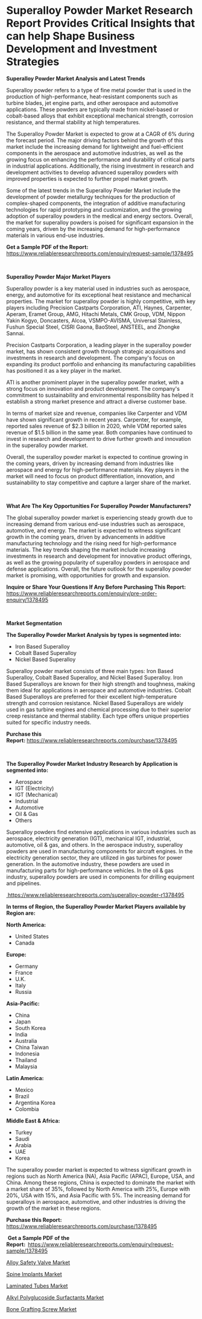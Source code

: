 <p><h1>Superalloy Powder Market Research Report Provides Critical Insights that can help Shape Business Development and Investment Strategies</h1></p><p><strong>Superalloy Powder Market Analysis and Latest Trends</strong></p>
<p><p>Superalloy powder refers to a type of fine metal powder that is used in the production of high-performance, heat-resistant components such as turbine blades, jet engine parts, and other aerospace and automotive applications. These powders are typically made from nickel-based or cobalt-based alloys that exhibit exceptional mechanical strength, corrosion resistance, and thermal stability at high temperatures.</p><p>The Superalloy Powder Market is expected to grow at a CAGR of 6% during the forecast period. The major driving factors behind the growth of this market include the increasing demand for lightweight and fuel-efficient components in the aerospace and automotive industries, as well as the growing focus on enhancing the performance and durability of critical parts in industrial applications. Additionally, the rising investment in research and development activities to develop advanced superalloy powders with improved properties is expected to further propel market growth.</p><p>Some of the latest trends in the Superalloy Powder Market include the development of powder metallurgy techniques for the production of complex-shaped components, the integration of additive manufacturing technologies for rapid prototyping and customization, and the growing adoption of superalloy powders in the medical and energy sectors. Overall, the market for superalloy powders is poised for significant expansion in the coming years, driven by the increasing demand for high-performance materials in various end-use industries.</p></p>
<p><strong>Get a Sample PDF of the Report:&nbsp;</strong> <a href="https://www.reliableresearchreports.com/enquiry/request-sample/1378495">https://www.reliableresearchreports.com/enquiry/request-sample/1378495</a></p>
<p>&nbsp;</p>
<p><strong>Superalloy Powder Major Market Players</strong></p>
<p><p>Superalloy powder is a key material used in industries such as aerospace, energy, and automotive for its exceptional heat resistance and mechanical properties. The market for superalloy powder is highly competitive, with key players including Precision Castparts Corporation, ATI, Haynes, Carpenter, Aperam, Eramet Group, AMG, Hitachi Metals, CMK Group, VDM, Nippon Yakin Kogyo, Doncasters, Alcoa, VSMPO-AVISMA, Universal Stainless, Fushun Special Steel, CISRI Gaona, BaoSteel, ANSTEEL, and Zhongke Sannai.</p><p>Precision Castparts Corporation, a leading player in the superalloy powder market, has shown consistent growth through strategic acquisitions and investments in research and development. The company's focus on expanding its product portfolio and enhancing its manufacturing capabilities has positioned it as a key player in the market.</p><p>ATI is another prominent player in the superalloy powder market, with a strong focus on innovation and product development. The company's commitment to sustainability and environmental responsibility has helped it establish a strong market presence and attract a diverse customer base.</p><p>In terms of market size and revenue, companies like Carpenter and VDM have shown significant growth in recent years. Carpenter, for example, reported sales revenue of $2.3 billion in 2020, while VDM reported sales revenue of $1.5 billion in the same year. Both companies have continued to invest in research and development to drive further growth and innovation in the superalloy powder market.</p><p>Overall, the superalloy powder market is expected to continue growing in the coming years, driven by increasing demand from industries like aerospace and energy for high-performance materials. Key players in the market will need to focus on product differentiation, innovation, and sustainability to stay competitive and capture a larger share of the market.</p></p>
<p>&nbsp;</p>
<p><strong>What Are The Key Opportunities For Superalloy Powder Manufacturers?</strong></p>
<p><p>The global superalloy powder market is experiencing steady growth due to increasing demand from various end-use industries such as aerospace, automotive, and energy. The market is expected to witness significant growth in the coming years, driven by advancements in additive manufacturing technology and the rising need for high-performance materials. The key trends shaping the market include increasing investments in research and development for innovative product offerings, as well as the growing popularity of superalloy powders in aerospace and defense applications. Overall, the future outlook for the superalloy powder market is promising, with opportunities for growth and expansion.</p></p>
<p><strong>Inquire or Share Your Questions If Any Before Purchasing This Report:</strong> <a href="https://www.reliableresearchreports.com/enquiry/pre-order-enquiry/1378495">https://www.reliableresearchreports.com/enquiry/pre-order-enquiry/1378495</a></p>
<p>&nbsp;</p>
<p><strong>Market Segmentation</strong></p>
<p><strong>The Superalloy Powder Market Analysis by types is segmented into:</strong></p>
<p><ul><li>Iron Based Superalloy</li><li>Cobalt Based Superalloy</li><li>Nickel Based Superalloy</li></ul></p>
<p><p>Superalloy powder market consists of three main types: Iron Based Superalloy, Cobalt Based Superalloy, and Nickel Based Superalloy. Iron Based Superalloys are known for their high strength and toughness, making them ideal for applications in aerospace and automotive industries. Cobalt Based Superalloys are preferred for their excellent high-temperature strength and corrosion resistance. Nickel Based Superalloys are widely used in gas turbine engines and chemical processing due to their superior creep resistance and thermal stability. Each type offers unique properties suited for specific industry needs.</p></p>
<p><strong>Purchase this Report:&nbsp;</strong><a href="https://www.reliableresearchreports.com/purchase/1378495">https://www.reliableresearchreports.com/purchase/1378495</a></p>
<p>&nbsp;</p>
<p><strong>The Superalloy Powder Market Industry Research by Application is segmented into:</strong></p>
<p><ul><li>Aerospace</li><li>IGT (Electricity)</li><li>IGT (Mechanical)</li><li>Industrial</li><li>Automotive</li><li>Oil & Gas</li><li>Others</li></ul></p>
<p><p>Superalloy powders find extensive applications in various industries such as aerospace, electricity generation (IGT), mechanical IGT, industrial, automotive, oil & gas, and others. In the aerospace industry, superalloy powders are used in manufacturing components for aircraft engines. In the electricity generation sector, they are utilized in gas turbines for power generation. In the automotive industry, these powders are used in manufacturing parts for high-performance vehicles. In the oil & gas industry, superalloy powders are used in components for drilling equipment and pipelines.</p></p>
<p><a href="https://www.reliableresearchreports.com/superalloy-powder-r1378495">&nbsp;https://www.reliableresearchreports.com/superalloy-powder-r1378495</a></p>
<p><strong>In terms of Region, the Superalloy Powder Market Players available by Region are:</strong></p>
<p>
    <p> <strong> North America: </strong>
        <ul>
            <li>United States</li>
            <li>Canada</li>
        </ul>
        </p> 
    <p> <strong> Europe: </strong>
        <ul>
            <li>Germany</li>
            <li>France</li>
            <li>U.K.</li>
            <li>Italy</li>
            <li>Russia</li>
        </ul>
        </p> 
    <p> <strong> Asia-Pacific: </strong>
        <ul>
            <li>China</li>
            <li>Japan</li>
            <li>South Korea</li>
            <li>India</li>
            <li>Australia</li>
            <li>China Taiwan</li>
            <li>Indonesia</li>
            <li>Thailand</li>
            <li>Malaysia</li>
        </ul>
        </p> 
    <p> <strong> Latin America: </strong>
        <ul>
            <li>Mexico</li>
            <li>Brazil</li>
            <li>Argentina Korea</li>
            <li>Colombia</li>
        </ul>
        </p> 
    <p> <strong> Middle East & Africa: </strong>
        <ul>
            <li>Turkey</li>
            <li>Saudi</li>
            <li>Arabia</li>
            <li>UAE</li>
            <li>Korea</li>
        </ul>
    </p>
    </p>
<p><p>The superalloy powder market is expected to witness significant growth in regions such as North America (NA), Asia Pacific (APAC), Europe, USA, and China. Among these regions, China is expected to dominate the market with a market share of 35%, followed by North America with 25%, Europe with 20%, USA with 15%, and Asia Pacific with 5%. The increasing demand for superalloys in aerospace, automotive, and other industries is driving the growth of the market in these regions.</p></p>
<p><strong>Purchase this Report: </strong><a href="https://www.reliableresearchreports.com/purchase/1378495">https://www.reliableresearchreports.com/purchase/1378495</a></p>
<p>&nbsp;<strong>Get a Sample PDF of the Report:&nbsp;&nbsp;</strong><a href="https://www.reliableresearchreports.com/enquiry/request-sample/1378495">https://www.reliableresearchreports.com/enquiry/request-sample/1378495</a></p>
<p><strong></strong></p>
<p><p><a href="https://medium.com/@susanwest38/global-alloy-safety-valve-industry-research-report-competitive-landscape-market-size-regional-a1003d87d735">Alloy Safety Valve Market</a></p><p><a href="https://github.com/ochgvvcj16/Market-Research-Report-List-1/blob/main/spine-implants-market.md">Spine Implants Market</a></p><p><a href="https://issuu.com/reportprime-2/docs/laminated-tubes-market-size-2030.pptx">Laminated Tubes Market</a></p><p><a href="https://www.linkedin.com/pulse/alkyl-polyglucoside-surfactants-market-investigation-industry-ameoc">Alkyl Polyglucoside Surfactants Market</a></p><p><a href="https://github.com/JosephMorgnlvXXff/Market-Research-Report-List-1/blob/main/bone-grafting-screw-market.md">Bone Grafting Screw Market</a></p></p>